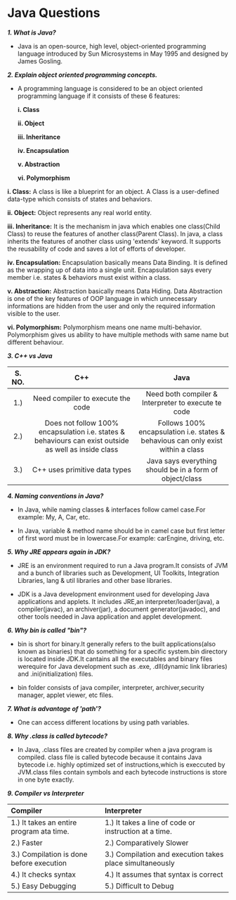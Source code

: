 # Java Questions #

***1. What is Java?***
* Java is an open-source, high level, object-oriented programming language introduced by Sun Microsystems in May 1995 and designed by James Gosling.

***2. Explain object oriented programming concepts.***
* A programming language is considered to be an object oriented programming language if it consists of these 6 features:

  **i. Class**
  
  **ii. Object**
  
  **iii. Inheritance**
  
  **iv. Encapsulation**
  
  **v. Abstraction**
  
  **vi. Polymorphism**
  
  
**i. Class:** A class is like a blueprint for an object. A Class is a user-defined data-type which consists of states and behaviors.

**ii. Object:** Object represents any real world entity.

**iii. Inheritance:** It is the mechanism in java which enables one class(Child Class) to reuse the features of another class(Parent Class). In java, a class inherits the features of another class using 'extends' keyword. It supports the reusability of code and saves a lot of efforts of developer.

**iv. Encapsulation:** Encapsulation basically means Data Binding. It is defined as the wrapping up of data into a single unit. Encapsulation says every member i.e. states & behaviors must exist within a class.

**v. Abstraction:** Abstraction basically means Data Hiding. Data Abstraction is one of the key features of OOP language in which unnecessary informations are hidden from the user and only the required information visible to the user.

**vi. Polymorphism:** Polymorphism means one name multi-behavior. Polymorphism gives us ability to have multiple methods with same name but different behaviour.


***3. C++ vs Java***

|S. NO.|   C++   |   Java|
|:---:|:---: | :---:|
|1.)| Need compiler to execute the code  | Need both compiler & Interpreter to execute te code |
|2.)| Does not follow 100% encapsulation i.e. states & behaviours can exist outside as well as inside class | Follows 100% encapsulation i.e. states & behavious can only exist within a class |
|3.)| C++ uses primitive data types | Java says everything should be in a form of object/class |


***4. Naming conventions in Java?***
* In Java, while naming classes & interfaces follow camel case.For example: My, A, Car, etc.

* In Java, variable & method name should be in camel case but first letter of first word must be in lowercase.For example: carEngine, driving, etc.


***5. Why JRE appears again in JDK?***
* JRE is an environment required to run a Java program.It consists of JVM and a bunch of libraries such as Development, UI Toolkits, Integration Libraries, lang & util libraries and other base libraries.

* JDK is a Java development environment used for developing Java applications and applets. It includes JRE,an interpreter/loader(java), a compiler(javac), an archiver(jar), a document generator(javadoc), and other tools needed in Java application and applet development.


***6. Why bin is called "bin"?***
* bin is short for binary.It generally refers to the built applications(also known as binaries) that do something for a specific system.bin directory is located inside JDK.It cantains all the executables  and binary files werequire for Java development such as .exe, .dll(dynamic link libraries) and .ini(initialization) files.

* bin folder consists of java compiler, interpreter, archiver,security manager, applet viewer, etc files.


***7. What is advantage of 'path'?***
* One can access different locations by using path variables.


***8. Why .class is called bytecode?***
* In Java, .class files are created by compiler when a java program is compiled. class file is called bytecode because it contains Java bytecode i.e. highly optimized set of instructions,which is execcuted by JVM.class files contain symbols and each bytecode instructions is store in one byte exactly.


***9. Compiler vs Interpreter***

|   Compiler   |   Interpreter|
|:--- | :---|
|1.) It takes an entire program ata time. |1.) It takes a line of code or instruction at a time. |
|2.) Faster |2.) Comparatively Slower |
|3.) Compilation is done before execution |3.) Compilation and execution takes place simultaneously |
|4.) It checks syntax |4.) It assumes that syntax is correct |
|5.) Easy Debugging |5.) Difficult to Debug |









